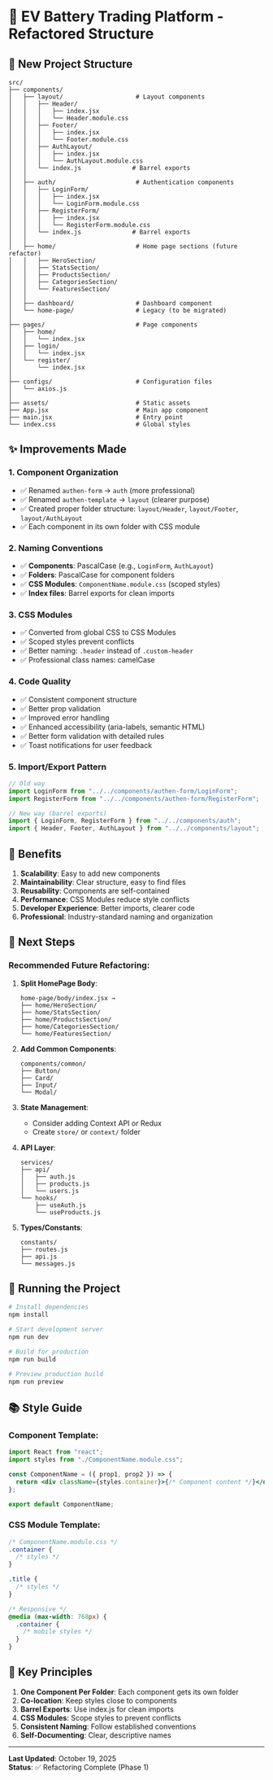 # 🔋 EV Battery Trading Platform - Refactored Structure

## 📁 New Project Structure

```
src/
├── components/
│   ├── layout/                    # Layout components
│   │   ├── Header/
│   │   │   ├── index.jsx
│   │   │   └── Header.module.css
│   │   ├── Footer/
│   │   │   ├── index.jsx
│   │   │   └── Footer.module.css
│   │   ├── AuthLayout/
│   │   │   ├── index.jsx
│   │   │   └── AuthLayout.module.css
│   │   └── index.js              # Barrel exports
│   │
│   ├── auth/                      # Authentication components
│   │   ├── LoginForm/
│   │   │   ├── index.jsx
│   │   │   └── LoginForm.module.css
│   │   ├── RegisterForm/
│   │   │   ├── index.jsx
│   │   │   └── RegisterForm.module.css
│   │   └── index.js              # Barrel exports
│   │
│   ├── home/                      # Home page sections (future refactor)
│   │   ├── HeroSection/
│   │   ├── StatsSection/
│   │   ├── ProductsSection/
│   │   ├── CategoriesSection/
│   │   └── FeaturesSection/
│   │
│   ├── dashboard/                 # Dashboard component
│   └── home-page/                 # Legacy (to be migrated)
│
├── pages/                         # Page components
│   ├── home/
│   │   └── index.jsx
│   ├── login/
│   │   └── index.jsx
│   └── register/
│       └── index.jsx
│
├── configs/                       # Configuration files
│   └── axios.js
│
├── assets/                        # Static assets
├── App.jsx                        # Main app component
├── main.jsx                       # Entry point
└── index.css                      # Global styles
```

## ✨ Improvements Made

### 1. **Component Organization**

- ✅ Renamed `authen-form` → `auth` (more professional)
- ✅ Renamed `authen-template` → `layout` (clearer purpose)
- ✅ Created proper folder structure: `layout/Header`, `layout/Footer`, `layout/AuthLayout`
- ✅ Each component in its own folder with CSS module

### 2. **Naming Conventions**

- ✅ **Components**: PascalCase (e.g., `LoginForm`, `AuthLayout`)
- ✅ **Folders**: PascalCase for component folders
- ✅ **CSS Modules**: `ComponentName.module.css` (scoped styles)
- ✅ **Index files**: Barrel exports for clean imports

### 3. **CSS Modules**

- ✅ Converted from global CSS to CSS Modules
- ✅ Scoped styles prevent conflicts
- ✅ Better naming: `.header` instead of `.custom-header`
- ✅ Professional class names: camelCase

### 4. **Code Quality**

- ✅ Consistent component structure
- ✅ Better prop validation
- ✅ Improved error handling
- ✅ Enhanced accessibility (aria-labels, semantic HTML)
- ✅ Better form validation with detailed rules
- ✅ Toast notifications for user feedback

### 5. **Import/Export Pattern**

```javascript
// Old way
import LoginForm from "../../components/authen-form/LoginForm";
import RegisterForm from "../../components/authen-form/RegisterForm";

// New way (barrel exports)
import { LoginForm, RegisterForm } from "../../components/auth";
import { Header, Footer, AuthLayout } from "../../components/layout";
```

## 🚀 Benefits

1. **Scalability**: Easy to add new components
2. **Maintainability**: Clear structure, easy to find files
3. **Reusability**: Components are self-contained
4. **Performance**: CSS Modules reduce style conflicts
5. **Developer Experience**: Better imports, clearer code
6. **Professional**: Industry-standard naming and organization

## 📝 Next Steps

### Recommended Future Refactoring:

1. **Split HomePage Body**:

   ```
   home-page/body/index.jsx →
   ├── home/HeroSection/
   ├── home/StatsSection/
   ├── home/ProductsSection/
   ├── home/CategoriesSection/
   └── home/FeaturesSection/
   ```

2. **Add Common Components**:

   ```
   components/common/
   ├── Button/
   ├── Card/
   ├── Input/
   └── Modal/
   ```

3. **State Management**:

   - Consider adding Context API or Redux
   - Create `store/` or `context/` folder

4. **API Layer**:

   ```
   services/
   ├── api/
   │   ├── auth.js
   │   ├── products.js
   │   └── users.js
   └── hooks/
       ├── useAuth.js
       └── useProducts.js
   ```

5. **Types/Constants**:
   ```
   constants/
   ├── routes.js
   ├── api.js
   └── messages.js
   ```

## 🔧 Running the Project

```bash
# Install dependencies
npm install

# Start development server
npm run dev

# Build for production
npm run build

# Preview production build
npm run preview
```

## 📚 Style Guide

### Component Template:

```jsx
import React from "react";
import styles from "./ComponentName.module.css";

const ComponentName = ({ prop1, prop2 }) => {
  return <div className={styles.container}>{/* Component content */}</div>;
};

export default ComponentName;
```

### CSS Module Template:

```css
/* ComponentName.module.css */
.container {
  /* styles */
}

.title {
  /* styles */
}

/* Responsive */
@media (max-width: 768px) {
  .container {
    /* mobile styles */
  }
}
```

## 🎯 Key Principles

1. **One Component Per Folder**: Each component gets its own folder
2. **Co-location**: Keep styles close to components
3. **Barrel Exports**: Use index.js for clean imports
4. **CSS Modules**: Scope styles to prevent conflicts
5. **Consistent Naming**: Follow established conventions
6. **Self-Documenting**: Clear, descriptive names

---

**Last Updated**: October 19, 2025  
**Status**: ✅ Refactoring Complete (Phase 1)
